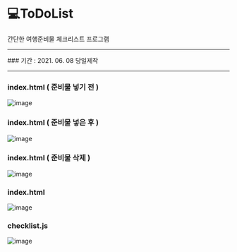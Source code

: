 # 💻ToDoList
간단한 여행준비물 체크리스트 프로그램
<hr>
### 기간 : 2021. 06. 08 당일제작

<hr>



### index.html ( 준비물 넣기 전 )

![image](https://user-images.githubusercontent.com/58061847/121152439-2bbb5b00-c880-11eb-9205-1c6ed10fdd14.png)


### index.html ( 준비물 넣은 후 )
![image](https://user-images.githubusercontent.com/58061847/121152805-7d63e580-c880-11eb-96ee-2e6751307857.png)

### index.html ( 준비물 삭제 )
![image](https://user-images.githubusercontent.com/58061847/121152923-97052d00-c880-11eb-9efd-f1e09da20c90.png)




### index.html
![image](https://user-images.githubusercontent.com/58061847/121153061-b603bf00-c880-11eb-9806-2f0dc23d3eee.png)


### checklist.js
![image](https://user-images.githubusercontent.com/58061847/121153152-c7e56200-c880-11eb-95b5-37c23e5e9cd9.png)
